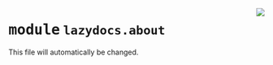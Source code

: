 
<a href="../src/lazydocs/about.py#L0"><img align="right" style="float:right;" src="https://img.shields.io/badge/-source-cccccc?style=flat-square"></a>

# <kbd>module</kbd> `lazydocs.about`
This file will automatically be changed.




